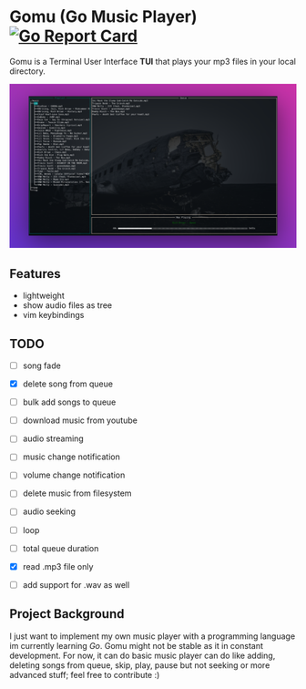 
# Gomu (Go Music Player) [![Go Report Card](https://goreportcard.com/badge/github.com/issadarkthing/gomu)](https://goreportcard.com/report/github.com/issadarkthing/gomu)
Gomu is a Terminal User Interface **TUI** that plays your mp3 files in your local directory. 

<p align="center">
<img src="./gomu.png" alt="screenshot" width="750" />
</p>

## Features
- lightweight
- show audio files as tree
- vim keybindings

## TODO
- [ ] song fade
- [X] delete song from queue
- [ ] bulk add songs to queue
- [ ] download music from youtube
- [ ] audio streaming
- [ ] music change notification
- [ ] volume change notification
- [ ] delete music from filesystem
- [ ] audio seeking
- [ ] loop
- [ ] total queue duration
- [X] read .mp3 file only
- [ ] add support for .wav as well


## Project Background
I just want to implement my own music player with a programming language im currently learning *Go*. Gomu might not be stable as it in constant development. For now, it can do basic music player can do like adding, deleting songs from queue, skip, play, pause but not seeking or more advanced stuff; feel free to contribute :)

